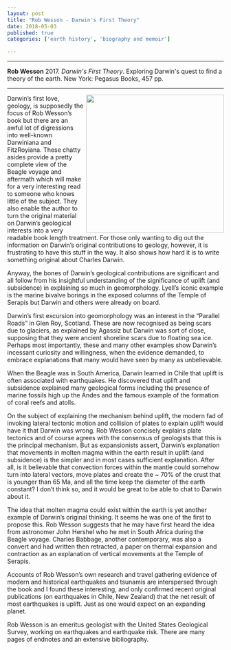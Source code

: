 ```yaml
---
layout: post
title: "Rob Wesson - Darwin's First Theory"
date: 2018-05-03
published: true
categories: ['earth history', 'biography and memoir']

---
```



***
<b>Rob Wesson</b> 2017. _Darwin's First Theory_.  Exploring Darwin's quest to find a theory of the earth. New York: Pegasus Books, 457 pp.

***
<img align="right" width="320" src="http://pegasusbooks.com/img/covers/9781681773162.jpg?resize=width[280]-height[420]" alt="">   

Darwin’s first love, geology, is supposedly the focus of Rob Wesson’s book but there are an awful lot of digressions into well-known Darwiniana and FitzRoyiana.  These chatty asides provide a pretty complete view of the Beagle voyage and aftermath which will make for a very interesting read to someone who knows little of the subject.  They also enable the author to turn the original material on Darwin’s geological interests into a very readable book length treatment.  For those only wanting to dig out the information on Darwin’s original contributions to geology, however, it is frustrating to have this stuff in the way. It also shows how hard it is to write something original about Charles Darwin.

Anyway, the bones of Darwin’s geological contributions are significant and all follow from his insightful understanding of the significance of uplift (and subsidence) in explaining so much in geomorphology.  Lyell’s iconic example is the marine bivalve borings in the exposed columns of the Temple of Serapis but Darwin and others were already on board.

Darwin’s first excursion into geomorphology was an interest in the “Parallel Roads” in Glen Roy, Scotland.  These are now recognised as being scars due to glaciers, as explained by Agassiz but Darwin was sort of close, supposing that they were ancient shoreline scars due to floating sea ice.  Perhaps most importantly, these and many other examples show Darwin’s incessant curiosity and willingness, when the evidence demanded, to embrace explanations that many would have seen by many as unbelievable.

When the Beagle was in South America, Darwin learned in Chile that uplift is often associated with earthquakes.  He  discovered that uplift and subsidence explained many geological forms including the presence of marine fossils high up the Andes and the famous example of the formation of coral reefs and atolls. 

On the subject of explaining the mechanism behind uplift, the modern fad of invoking lateral tectonic motion and collision of plates to explain uplift would have it that Darwin was wrong.  Rob Wesson concisely explains plate tectonics and of course agrees with the consensus of geologists that this is the principal mechanism.  But as expansionists assert, Darwin’s explanation that movements in molten magma within the earth result in uplift (and subsidence) is the simpler and in most cases sufficient explanation.  After all, is it believable that convection forces within the mantle could somehow turn into lateral vectors, move plates and create the ~ 70% of the crust that is younger than 65 Ma, and all the time keep the diameter of the earth constant?  I don’t think so, and it would be great to be able to chat to Darwin about it.

The idea that molten magma could exist within the earth is yet another example of Darwin’s original thinking.  It seems he was one of the first to propose this.  Rob Wesson suggests that he may have first heard the idea from astronomer John Hershel who he met in South Africa during the Beagle voyage.  Charles Babbage, another contemporary, was also a convert and had written then retracted, a paper on thermal expansion and contraction as an explanation of vertical movements at the Temple of Serapis.


Accounts of Rob Wesson’s own research and travel gathering evidence of modern and historical  earthquakes and tsunamis are interspersed through the book and I found these interesting, and only confirmed recent original publications (on earthquakes in Chile, New Zealand) that the net result of most earthquakes is uplift.  Just as one would expect on an expanding planet.

Rob Wesson is an emeritus geologist with the United States Geological Survey, working on earthquakes and earthquake risk.  There are many pages of endnotes and an extensive bibliography.
